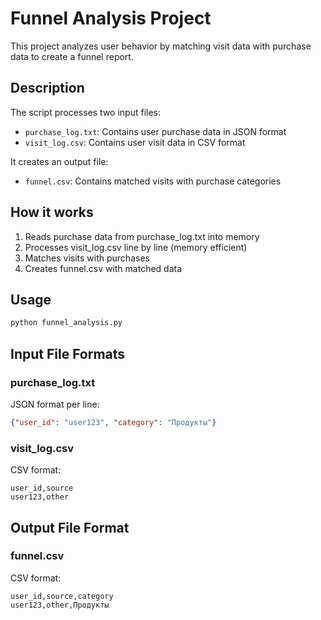 # Funnel Analysis Project

This project analyzes user behavior by matching visit data with purchase data to create a funnel report.

## Description

The script processes two input files:
- `purchase_log.txt`: Contains user purchase data in JSON format
- `visit_log.csv`: Contains user visit data in CSV format

It creates an output file:
- `funnel.csv`: Contains matched visits with purchase categories

## How it works

1. Reads purchase data from purchase_log.txt into memory
2. Processes visit_log.csv line by line (memory efficient)
3. Matches visits with purchases
4. Creates funnel.csv with matched data

## Usage

```bash
python funnel_analysis.py
```

## Input File Formats

### purchase_log.txt
JSON format per line:
```json
{"user_id": "user123", "category": "Продукты"}
```

### visit_log.csv
CSV format:
```
user_id,source
user123,other
```

## Output File Format

### funnel.csv
CSV format:
```
user_id,source,category
user123,other,Продукты
```
